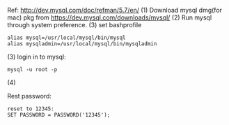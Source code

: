 Ref: http://dev.mysql.com/doc/refman/5.7/en/
(1) Download mysql dmg(for mac) pkg from https://dev.mysql.com/downloads/mysql/
(2) Run mysql through system preference.
(3) set bashprofile

```
alias mysql=/usr/local/mysql/bin/mysql
alias mysqladmin=/usr/local/mysql/bin/mysqladmin
```
 
(3) login in to mysql:

```
mysql -u root -p
```

(4)

Rest password:

```
reset to 12345:
SET PASSWORD = PASSWORD('12345');
```

